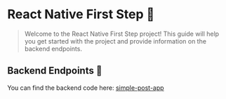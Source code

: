 # React Native First Step 🚀

> Welcome to the React Native First Step project! This guide will help you get started with the project and provide information on the backend endpoints.

## Backend Endpoints 🔗

You can find the backend code here: [simple-post-app](https://gitlab.com/ermix3/simple-post-app)